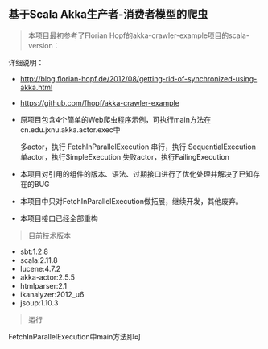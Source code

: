 ## 基于Scala Akka生产者-消费者模型的爬虫
  

> 本项目最初参考了Florian Hopf的akka-crawler-example项目的scala-version：

详细说明：

* http://blog.florian-hopf.de/2012/08/getting-rid-of-synchronized-using-akka.html
* https://github.com/fhopf/akka-crawler-example
* 原项目包含4个简单的Web爬虫程序示例，可执行main方法在cn.edu.jxnu.akka.actor.exec中

        
    多actor，执行 FetchInParallelExecution
    串行，执行 SequentialExecution
    单actor，执行SimpleExecution
    失败actor，执行FailingExecution
        
* 本项目对引用的组件的版本、语法、过期接口进行了优化处理并解决了已知存在的BUG
* 本项目中只对FetchInParallelExecution做拓展，继续开发，其他废弃。
* 本项目接口已经全部重构

> 目前技术版本

* sbt:1.2.8
* scala:2.11.8
* lucene:4.7.2
* akka-actor:2.5.5
* htmlparser:2.1
* ikanalyzer:2012_u6
* jsoup:1.10.3

> 运行

FetchInParallelExecution中main方法即可





